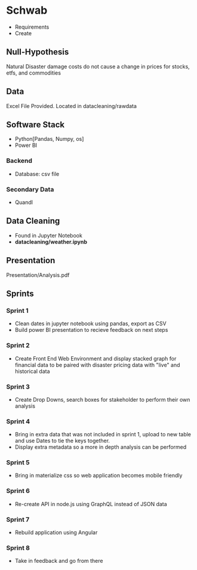 # Schwab
- Requirements
- Create 

## Null-Hypothesis
Natural Disaster damage costs do not cause a change in prices for stocks, etfs, and commodities

## Data
Excel File Provided. Located in datacleaning/rawdata

## Software Stack
- Python[Pandas, Numpy, os]
- Power BI

### Backend
- Database: csv file

### Secondary Data 
- Quandl

## Data Cleaning
- Found in Jupyter Notebook
- **datacleaning/weather.ipynb**

## Presentation
Presentation/Analysis.pdf

## Sprints
### Sprint 1
- Clean dates in jupyter notebook using pandas, export as CSV
- Build power BI presentation to recieve feedback on next steps

### Sprint 2
- Create Front End Web Environment and display stacked graph for financial data to be paired with disaster pricing data with "live" and historical data

### Sprint 3
- Create Drop Downs, search boxes for stakeholder to perform their own analysis

### Sprint 4
- Bring in extra data that was not included in sprint 1, upload to new table and use Dates to tie the keys together.
- Display extra metadata so a more in depth analysis can be performed

### Sprint 5
- Bring in materialize css so web application becomes mobile friendly

### Sprint 6
- Re-create API in node.js using GraphQL instead of JSON data

### Sprint 7
- Rebuild application using Angular 

### Sprint 8 
- Take in feedback and go from there
